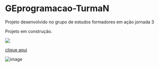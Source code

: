 # GEprogramacao-TurmaN
Projeto desenvolvido no grupo de estudos formadores em ação jornada 3





Projeto em construção.




![](https://img.shields.io/badge/Google%20Analytics-E37400?style=for-the-badge&logo=google%20analytics&logoColor=white)

[clique aqui](https://classroom.google.com/u/0/c/NTMyOTU5MzA1MTgz)

![image](https://user-images.githubusercontent.com/100363388/182727330-992fc312-d4a2-4f1b-8528-cc920db3fb6c.png)



